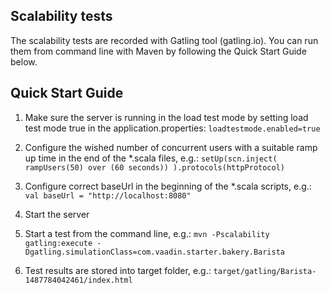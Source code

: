 Scalability tests
-------------------------

The scalability tests are recorded with Gatling tool (gatling.io). You can run them from command line with Maven by following the Quick Start Guide below.

Quick Start Guide
-----------------

1. Make sure the server is running in the load test mode by setting load test mode true in the application.properties:
	```loadtestmode.enabled=true```

2. Configure the wished number of concurrent users with a suitable ramp up time in the end of the *.scala files, e.g.:
	```setUp(scn.inject( rampUsers(50) over (60 seconds)) ).protocols(httpProtocol)```

3. Configure correct baseUrl in the beginning of the *.scala scripts, e.g.:
	```val baseUrl = "http://localhost:8080"```

4. Start the server

5. Start a test from the command line, e.g.:
	 ```mvn -Pscalability gatling:execute -Dgatling.simulationClass=com.vaadin.starter.bakery.Barista```

6. Test results are stored into target folder, e.g.:
	```target/gatling/Barista-1487784042461/index.html```
